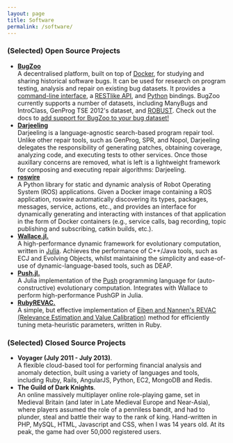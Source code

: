 ```yaml
---
layout: page
title: Software
permalink: /software/
---
```


### (Selected) Open Source Projects

* [**BugZoo**](https://github.com/squaresLab/BugZoo)<br/>
  A decentralised platform, built on top of [Docker](https://docker.com),
  for studying and sharing historical software bugs.
  It can be used for research on program testing, analysis and repair on existing bug datasets.
  It provides a [command-line interface](https://squareslab.github.io/BugZoo/cli.html),
  a [RESTlike API](https://github.com/squaresLab/BugZoo/blob/master/api-specification.yml),
  and [Python](https://squareslab.github.io/BugZoo/api.html) bindings.
  BugZoo currently supports a number of datasets, including
  ManyBugs and IntroClass,
  GenProg TSE 2012's dataset, and [ROBUST](https://github.com/robust-rosin/robust).
  Check out the docs to [add support for BugZoo to your bug dataset!](https://squareslab.github.io/BugZoo/contributing/bugs.html)
* [**Darjeeling**](https://github.com/squaresLab/Darjeeling)<br/>
  Darjeeling is a language-agnostic search-based program repair tool.
  Unlike other repair tools, such as GenProg, SPR, and Nopol,
  Darjeeling delegates the responsibility of generating patches,
  obtaining coverage, analyzing code, and executing tests to other services.
  Once those auxillary concerns are removed, what is left is a lightweight
  framework for composing and executing repair algorithms: Darjeeling.
* [**roswire**](https://github.com/ChrisTimperley/roswire)<br/>
  A Python library for static and dynamic analysis of Robot Operating System
  (ROS) applications.
  Given a Docker image containing a ROS application, roswire
  automatically discovering its types, packages, messages, service,
  actions, etc., and provides an interface for dynamically generating
  and interacting with instances of that application in the form of
  Docker containers (e.g., service calls, bag recording, topic publishing and
  subscribing, catkin builds, etc.).
* [**Wallace.jl.**](http://github.com/ChrisTimperley/Wallace)<br/>
  A high-performance dynamic framework for evolutionary computation, written in [Julia](http://julialang.org/). Achieves the performance of C++/Java tools, such as ECJ and Evolving Objects, whilst maintaining the simplicity and
  ease-of-use of dynamic-language-based tools, such as DEAP.
* [**Push.jl.**](http://github.com/ChrisTimperley/Push.jl)<br/>
  A Julia implementation of the [Push](http://faculty.hampshire.edu/lspector/push.html) programming language for (auto-constructive) evolutionary computation. Integrates with Wallace to perform high-performance PushGP in Julia.
* [**RubyREVAC.**](http://github.com/ChrisTimperley/RubyREVAC)<br/>
  A simple, but effective implementation of [Eiben and Nannen's REVAC (Relevance Estimation and Value Calibration)]() method for efficiently tuning meta-heuristic parameters, written in Ruby.


### (Selected) Closed Source Projects

* **Voyager (July 2011 - July 2013)**.<br/>
  A flexible cloud-based tool for performing financial analysis and anomaly detection, built using a variety of languages and tools,
  including Ruby, Rails, AngularJS, Python, EC2, MongoDB and Redis.
* **The Guild of Dark Knights**.<br/>
  An online massively multiplayer online role-playing game, set in Medieval
  Britain (and later in Late Medieval Europe and Near-Asia), where players assumed the role of a penniless
  bandit, and had to plunder, steal and battle their way to the rank of king.
  Hand-written in PHP, MySQL, HTML, Javascript and CSS, when I was 14 years old.
  At its peak, the game had over 50,000 registered users.
